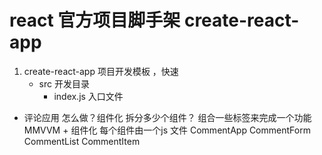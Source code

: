# react 官方项目脚手架 create-react-app


1. create-react-app 项目开发模板 ，快速
    - src 开发目录
        - index.js 入口文件

- 评论应用
    怎么做？组件化 
    拆分多少个组件？  组合一些标签来完成一个功能 MMVVM + 组件化
    每个组件由一个js 文件
    CommentApp
        CommentForm
        CommentList
            CommentItem
